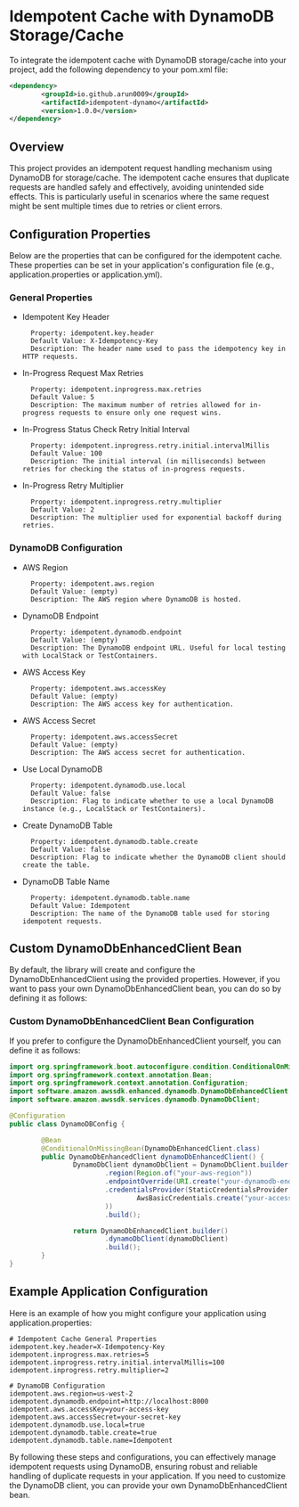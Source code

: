 # Idempotent Cache with DynamoDB Storage/Cache

To integrate the idempotent cache with DynamoDB storage/cache into your project, add the following dependency to your
pom.xml file:

```xml
<dependency>
		<groupId>io.github.arun0009</groupId>
		<artifactId>idempotent-dynamo</artifactId>
		<version>1.0.0</version>
</dependency>
```

## Overview

This project provides an idempotent request handling mechanism using DynamoDB for storage/cache. The idempotent cache
ensures that duplicate requests are handled safely and effectively, avoiding unintended side effects.
This is particularly useful in scenarios where the same request might be sent multiple times due to retries or client errors.

## Configuration Properties

Below are the properties that can be configured for the idempotent cache. These properties can be set in your
application's configuration file (e.g., application.properties or application.yml).

### General Properties

* Idempotent Key Header

		Property: idempotent.key.header
		Default Value: X-Idempotency-Key
		Description: The header name used to pass the idempotency key in HTTP requests.

* In-Progress Request Max Retries

		Property: idempotent.inprogress.max.retries
		Default Value: 5
		Description: The maximum number of retries allowed for in-progress requests to ensure only one request wins.

* In-Progress Status Check Retry Initial Interval

		Property: idempotent.inprogress.retry.initial.intervalMillis
		Default Value: 100
		Description: The initial interval (in milliseconds) between retries for checking the status of in-progress requests.

* In-Progress Retry Multiplier

		Property: idempotent.inprogress.retry.multiplier
		Default Value: 2
		Description: The multiplier used for exponential backoff during retries.

### DynamoDB Configuration

* AWS Region

		Property: idempotent.aws.region
		Default Value: (empty)
		Description: The AWS region where DynamoDB is hosted.

* DynamoDB Endpoint

		Property: idempotent.dynamodb.endpoint
		Default Value: (empty)
		Description: The DynamoDB endpoint URL. Useful for local testing with LocalStack or TestContainers.

* AWS Access Key

		Property: idempotent.aws.accessKey
		Default Value: (empty)
		Description: The AWS access key for authentication.

* AWS Access Secret

		Property: idempotent.aws.accessSecret
		Default Value: (empty)
		Description: The AWS access secret for authentication.

* Use Local DynamoDB

		Property: idempotent.dynamodb.use.local
		Default Value: false
		Description: Flag to indicate whether to use a local DynamoDB instance (e.g., LocalStack or TestContainers).

* Create DynamoDB Table

		Property: idempotent.dynamodb.table.create
		Default Value: false
		Description: Flag to indicate whether the DynamoDB client should create the table.

* DynamoDB Table Name

		Property: idempotent.dynamodb.table.name
		Default Value: Idempotent
		Description: The name of the DynamoDB table used for storing idempotent requests.

## Custom DynamoDbEnhancedClient Bean

By default, the library will create and configure the DynamoDbEnhancedClient using the provided properties.
However, if you want to pass your own DynamoDbEnhancedClient bean, you can do so by defining it as follows:

### Custom DynamoDbEnhancedClient Bean Configuration

If you prefer to configure the DynamoDbEnhancedClient yourself, you can define it as follows:

```java
import org.springframework.boot.autoconfigure.condition.ConditionalOnMissingBean;
import org.springframework.context.annotation.Bean;
import org.springframework.context.annotation.Configuration;
import software.amazon.awssdk.enhanced.dynamodb.DynamoDbEnhancedClient;
import software.amazon.awssdk.services.dynamodb.DynamoDbClient;

@Configuration
public class DynamoDBConfig {

		@Bean
		@ConditionalOnMissingBean(DynamoDbEnhancedClient.class)
		public DynamoDbEnhancedClient dynamoDbEnhancedClient() {
				DynamoDbClient dynamoDbClient = DynamoDbClient.builder()
						.region(Region.of("your-aws-region"))
						.endpointOverride(URI.create("your-dynamodb-endpoint"))  // Optional, for local testing
						.credentialsProvider(StaticCredentialsProvider.create(
								AwsBasicCredentials.create("your-access-key", "your-secret-key")
						))
						.build();

				return DynamoDbEnhancedClient.builder()
						.dynamoDbClient(dynamoDbClient)
						.build();
		}
}
```

## Example Application Configuration

Here is an example of how you might configure your application using application.properties:

```properties
# Idempotent Cache General Properties
idempotent.key.header=X-Idempotency-Key
idempotent.inprogress.max.retries=5
idempotent.inprogress.retry.initial.intervalMillis=100
idempotent.inprogress.retry.multiplier=2

# DynamoDB Configuration
idempotent.aws.region=us-west-2
idempotent.dynamodb.endpoint=http://localhost:8000
idempotent.aws.accessKey=your-access-key
idempotent.aws.accessSecret=your-secret-key
idempotent.dynamodb.use.local=true
idempotent.dynamodb.table.create=true
idempotent.dynamodb.table.name=Idempotent
```

By following these steps and configurations, you can effectively manage idempotent requests using DynamoDB, ensuring
robust and reliable handling of duplicate requests in your application. If you need to customize the DynamoDB client,
you can provide your own DynamoDbEnhancedClient bean.
